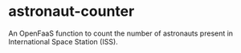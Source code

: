 # astronaut-counter

An OpenFaaS function to count the number of astronauts present in International Space Station (ISS).
